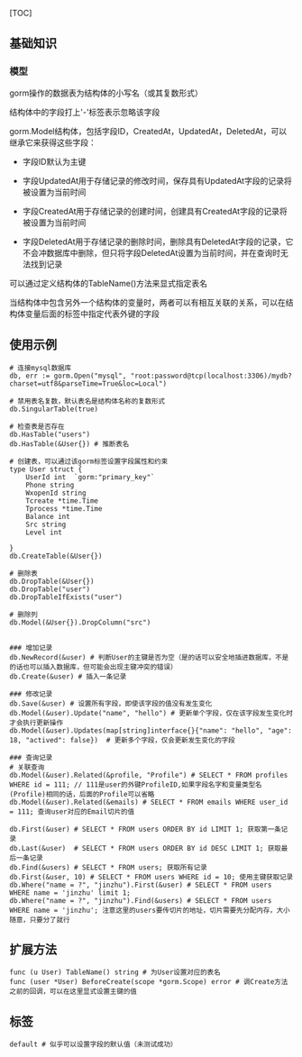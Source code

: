 [TOC]

## 基础知识

### 模型

gorm操作的数据表为结构体的小写名（或其复数形式）

结构体中的字段打上'-'标签表示忽略该字段

gorm.Model结构体，包括字段ID，CreatedAt，UpdatedAt，DeletedAt，可以继承它来获得这些字段：

- 字段ID默认为主键

- 字段UpdatedAt用于存储记录的修改时间，保存具有UpdatedAt字段的记录将被设置为当前时间

- 字段CreatedAt用于存储记录的创建时间，创建具有CreatedAt字段的记录将被设置为当前时间

- 字段DeletedAt用于存储记录的删除时间，删除具有DeletedAt字段的记录，它不会冲数据库中删除，但只将字段DeletedAt设置为当前时间，并在查询时无法找到记录

可以通过定义结构体的TableName()方法来显式指定表名

当结构体中包含另外一个结构体的变量时，两者可以有相互关联的关系，可以在结构体变量后面的标签中指定代表外键的字段



## 使用示例

```shell
# 连接mysql数据库
db, err := gorm.Open("mysql", "root:password@tcp(localhost:3306)/mydb?charset=utf8&parseTime=True&loc=Local")

# 禁用表名复数，默认表名是结构体名称的复数形式
db.SingularTable(true)

# 检查表是否存在
db.HasTable("users")
db.HasTable(&User{}) # 推断表名

# 创建表，可以通过该gorm标签设置字段属性和约束
type User struct {
    UserId int  `gorm:"primary_key"`
    Phone string
    WxopenId string
    Tcreate *time.Time
    Tprocess *time.Time
    Balance int
    Src string
    Level int

}
db.CreateTable(&User{})

# 删除表
db.DropTable(&User{})
db.DropTable("user")
db.DropTableIfExists("user")

# 删除列
db.Model(&User{}).DropColumn("src")


### 增加记录
db.NewRecord(&user) # 判断User的主键是否为空（是的话可以安全地插进数据库，不是的话也可以插入数据库，但可能会出现主键冲突的错误）
db.Create(&user) # 插入一条记录

### 修改记录
db.Save(&user) # 设置所有字段，即使该字段的值没有发生变化
db.Model(&user).Update("name", "hello") # 更新单个字段，仅在该字段发生变化时才会执行更新操作
db.Model(&user).Updates(map[string]interface{}{"name": "hello", "age": 18, "actived": false})  # 更新多个字段，仅会更新发生变化的字段

### 查询记录
# 关联查询
db.Model(&user).Related(&profile, "Profile") # SELECT * FROM profiles WHERE id = 111; // 111是user的外键ProfileID,如果字段名字和变量类型名(Profile)相同的话，后面的Profile可以省略
db.Model(&user).Related(&emails) # SELECT * FROM emails WHERE user_id = 111; 查询user对应的Email切片的值

db.First(&user) # SELECT * FROM users ORDER BY id LIMIT 1; 获取第一条记录
db.Last(&user)  # SELECT * FROM users ORDER BY id DESC LIMIT 1; 获取最后一条记录
db.Find(&users) # SELECT * FROM users; 获取所有记录
db.First(&user, 10) # SELECT * FROM users WHERE id = 10; 使用主键获取记录
db.Where("name = ?", "jinzhu").First(&user) # SELECT * FROM users WHERE name = 'jinzhu' limit 1;
db.Where("name = ?", "jinzhu").Find(&users) # SELECT * FROM users WHERE name = 'jinzhu'; 注意这里的users要传切片的地址，切片需要先分配内存，大小随意，只要分了就行
```



## 扩展方法

```shell
func (u User) TableName() string # 为User设置对应的表名
func (user *User) BeforeCreate(scope *gorm.Scope) error # 调Create方法之前的回调，可以在这里显式设置主键的值
```



## 标签

```shell
default # 似乎可以设置字段的默认值（未测试成功）
```

